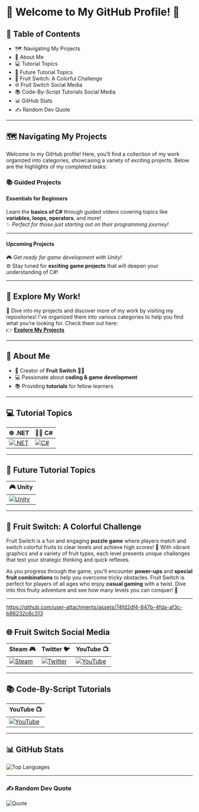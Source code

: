 # 🌟 Welcome to My GitHub Profile! 🌟

## 📑 Table of Contents
- 🗺️ Navigating My Projects
- 💫 About Me
- 💻 Tutorial Topics
- 🔮 Future Tutorial Topics
- 🍉 Fruit Switch: A Colorful Challenge
- 🌐 Fruit Switch Social Media
- 📚 Code-By-Script Tutorials Social Media
- 📊 GitHub Stats
- ✍️ Random Dev Quote

---

## 🗺️ Navigating My Projects

Welcome to my GitHub profile! Here, you'll find a collection of my work organized into categories, showcasing a variety of exciting projects. Below are the highlights of my completed tasks:

### 📚 Guided Projects

#### **Essentials for Beginners**  
Learn the **basics of C#** through guided videos covering topics like **variables, loops, operators**, and more!  
✨ *Perfect for those just starting out on their programming journey!*  

---

#### **Upcoming Projects**  
🎮 *Get ready for game development with Unity!*  
⚙️ Stay tuned for **exciting game projects** that will deepen your understanding of C#!  

---

## 🚀 Explore My Work!

🌟 Dive into my projects and discover more of my work by visiting my repositories! I've organized them into various categories to help you find what you're looking for. Check them out here:  
👉 [**Explore My Projects**](https://github.com/Code-By-Script?tab=stars)  

---


## 💫 About Me

- 👋 Creator of **Fruit Switch** 🍉🍊  
- 💻 Passionate about **coding & game development**  
- 📚 Providing **tutorials** for fellow learners  

---

## 💻 Tutorial Topics

| 🌐 **.NET** | 🧑‍💻 **C#** |
|-------------|--------------|
| [![.NET](https://cdn.jsdelivr.net/gh/devicons/devicon@latest/icons/dot-net/dot-net-plain-wordmark.svg)](https://dotnet.microsoft.com/) | [![C#](https://cdn.jsdelivr.net/gh/devicons/devicon@latest/icons/csharp/csharp-original.svg)](https://docs.microsoft.com/en-us/dotnet/csharp/) |

---

## 🔮 Future Tutorial Topics

| 🎮 **Unity** |
|--------------|
| [![Unity](https://cdn.jsdelivr.net/gh/devicons/devicon@latest/icons/unity/unity-original.svg)](https://unity.com/) |

---

## 🍉 Fruit Switch: A Colorful Challenge

Fruit Switch is a fun and engaging **puzzle game** where players match and switch colorful fruits to clear levels and achieve high scores! 🌈 With vibrant graphics and a variety of fruit types, each level presents unique challenges that test your strategic thinking and quick reflexes.

As you progress through the game, you'll encounter **power-ups** and **special fruit combinations** to help you overcome tricky obstacles. Fruit Switch is perfect for players of all ages who enjoy **casual gaming** with a twist. Dive into this fruity adventure and see how many levels you can conquer! 🍭 

---
https://github.com/user-attachments/assets/74fd2df4-847b-4fda-af3c-b86232c6c313



## 🌐 Fruit Switch Social Media

| **Steam 🎮** | **Twitter 🐦** | **YouTube 📺** |
|---------------|----------------|-----------------|
| [![Steam](https://img.icons8.com/?size=48&id=zNqjI8XKkCv0&format=png)](https://store.steampowered.com/app/2248480/Fruit_Switch/) | [![Twitter](https://img.icons8.com/?size=50&id=phOKFKYpe00C&format=png)](https://x.com/Fruit_Switch) | [![YouTube](https://img.icons8.com/?size=48&id=19318&format=png)](https://www.youtube.com/@FruitSwitch) |

---

## 📚 Code-By-Script Tutorials

| **YouTube 📺** |
|----------------|
| [![YouTube](https://img.icons8.com/?size=48&id=19318&format=png)](https://www.youtube.com/@CodeByScript) |

---

## 📊 GitHub Stats

![Top Languages](https://github-readme-stats.vercel.app/api/top-langs/?username=Code-By-Script&theme=dark&hide_border=false&include_all_commits=true&count_private=false&layout=compact&random=123456)

---

### ✍️ Random Dev Quote

![Quote](https://quotes-github-readme.vercel.app/api?type=horizontal&theme=radical)
